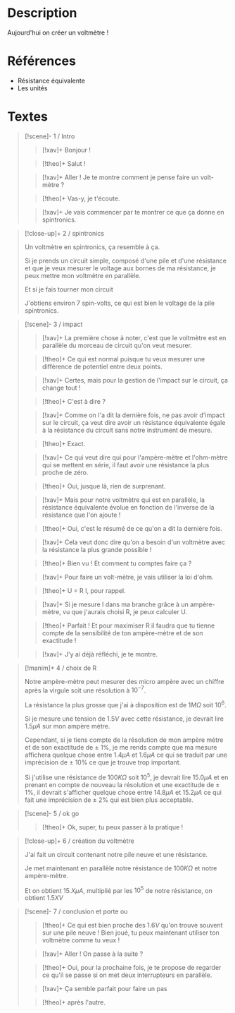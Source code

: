 # Description
Aujourd'hui on créer un voltmètre !
# Références
- Résistance équivalente
- Les unités
# Textes

> [!scene]- 1 / Intro
> 
> > [!xav]+
> > Bonjour !
> 
> > [!theo]+
> > Salut !
> 
> > [!xav]+
> > Aller ! Je te montre comment je pense faire un volt-mètre ?
> 
> > [!theo]+
> > Vas-y, je t'écoute.
> 
> > [!xav]+
> > Je vais commencer par te montrer ce que ça donne en spintronics.
> 

> [!close-up]+ 2 / spintronics
> 
> Un voltmètre en spintronics, ça resemble à ça.
> 
> Si je prends un circuit simple, composé d'une pile et d'une résistance et que je veux mesurer le voltage aux bornes de ma résistance, je peux mettre mon voltmètre en parallèle.
> 
> Et si je fais tourner mon circuit
> 
> J'obtiens environ 7 spin-volts, ce qui est bien le voltage de la pile spintronics.
> 

> [!scene]- 3 / impact
> 
> > [!xav]+
> > La première chose à noter, c'est que le voltmètre est en parallèle du morceau de circuit qu'on veut mesurer.
> 
> > [!theo]+
> > Ce qui est normal puisque tu veux mesurer une différence de potentiel entre deux points.
> 
> > [!xav]+
> > Certes, mais pour la gestion de l'impact sur le circuit, ça change tout !
> 
> > [!theo]+
> > C'est à dire ?
> 
> > [!xav]+
> > Comme on l'a dit la dernière fois, ne pas avoir d'impact sur le circuit, ça veut dire avoir un résistance équivalente égale à la résistance du circuit sans notre instrument de mesure.
> 
> > [!theo]+
> > Exact.
> 
> > [!xav]+
> > Ce qui veut dire qui pour l'ampère-mètre et l'ohm-mètre qui se mettent en série, il faut avoir une résistance la plus proche de zéro.
> 
> > [!theo]+
> > Oui, jusque là, rien de surprenant.
> 
> > [!xav]+
> > Mais pour notre voltmètre qui est en parallèle, la résistance équivalente évolue en fonction de l'inverse de la résistance que l'on ajoute !
> 
> > [!theo]+
> > Oui, c'est le résumé de ce qu'on a dit la dernière fois.
> 
> > [!xav]+
> > Cela veut donc dire qu'on a besoin d'un voltmètre avec la résistance la plus grande possible !
> 
> > [!theo]+
> > Bien vu ! Et comment tu comptes faire ça ?
> 
> > [!xav]+
> > Pour faire un volt-mètre, je vais utiliser la loi d'ohm.
> 
> > [!theo]+
> > U = R I, pour rappel.
> 
> > [!xav]+
> > Si je mesure I dans ma branche grâce à un ampère-mètre, vu que j'aurais choisi R, je peux calculer U.
> 
> > [!theo]+
> > Parfait ! Et pour maximiser R il faudra que tu tienne compte de la sensibilité de ton ampère-mètre et de son exactitude !
> 
> > [!xav]+
> > J'y ai déjà réfléchi, je te montre.
> 

> [!manim]+ 4 / choix de R
> 
> Notre ampère-mètre peut mesurer des micro ampère avec un chiffre après la virgule soit une résolution à $10^{-7}$.
> 
> La résistance la plus grosse que j'ai à disposition est de $1M\Omega$ soit $10^6$.
> 
> Si je mesure une tension de $1.5V$ avec cette résistance, je devrait lire $1.5\mu A$ sur mon ampère mètre.
> 
> Cependant, si je tiens compte de la résolution de mon ampère mètre et de son exactitude de $\pm$ 1%, je me rends compte que ma mesure affichera quelque chose entre $1.4\mu A$ et $1.6\mu A$ ce qui se traduit par une imprécision de $\pm$ 10% ce que je trouve trop important.
> 
> Si j'utilise une résistance de $100K\Omega$ soit $10^5$, je devrait lire $15.0\mu A$ et en prenant en compte de nouveau la résolution et une exactitude de $\pm$ 1%, il devrait s'afficher quelque chose entre $14.8\mu A$ et $15.2 \mu A$ ce qui fait une imprécision de $\pm$ 2% qui est bien plus acceptable.
> 

> [!scene]- 5 / ok go
> 
> > [!theo]+
> > Ok, super, tu peux passer à la pratique !
> 

> [!close-up]+ 6 / création du voltmètre
> 
> J'ai fait un circuit contenant notre pile neuve et une résistance.
> 
> Je met maintenant en parallèle notre résistance de $100K\Omega$ et notre ampère-mètre.
> 
> Et on obtient $15.X \mu A$, multiplié par les $10^5$ de notre résistance, on obtient $1.5X V$
> 

> [!scene]- 7 / conclusion et porte ou
> 
> > [!theo]+
> > Ce qui est bien proche des $1.6V$ qu'on trouve souvent sur une pile neuve ! Bien joué, tu peux maintenant utiliser ton voltmètre comme tu veux !
> 
> > [!xav]+
> > Aller ! On passe à la suite ?
> 
> > [!theo]+
> > Oui, pour la prochaine fois, je te propose de regarder ce  qu'il se passe si on met deux interrupteurs en parallèle.
> 
> > [!xav]+
> > Ça semble parfait pour faire un pas
> 
> > [!theo]+
> > après l'autre.
> 
